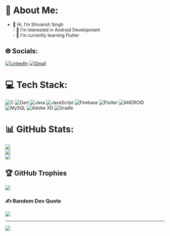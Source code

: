 # 💫 About Me:
- 👋 Hi, I’m Shivansh Singh <br>- 👀 I’m interested in Android Development<br>- 🌱 I’m currently learning Flutter<br>


## 🌐 Socials:
[![LinkedIn](https://img.shields.io/badge/LinkedIn-%230077B5.svg?logo=linkedin&logoColor=white)](https://linkedin.com/in/shivansh-singh-androiddeveloper) 
[![Gmail](https://img.shields.io/badge/Gmail-D14836?style=for-the-badge&logo=gmail&logoColor=white)](https://linkedin.com/in/shivansh-singh-androiddeveloper) 

# 💻 Tech Stack:
![C](https://img.shields.io/badge/c-%2300599C.svg?style=for-the-badge&logo=c&logoColor=white) ![Dart](https://img.shields.io/badge/dart-%230175C2.svg?style=for-the-badge&logo=dart&logoColor=white) ![Java](https://img.shields.io/badge/java-%23ED8B00.svg?style=for-the-badge&logo=java&logoColor=white) ![JavaScript](https://img.shields.io/badge/javascript-%23323330.svg?style=for-the-badge&logo=javascript&logoColor=%23F7DF1E) ![Firebase](https://img.shields.io/badge/firebase-%23039BE5.svg?style=for-the-badge&logo=firebase) ![Flutter](https://img.shields.io/badge/Flutter-%2302569B.svg?style=for-the-badge&logo=Flutter&logoColor=white) ![ANDROID](https://img.shields.io/badge/android-%2320232a.svg?style=for-the-badge&logo=android&logoColor=%a4c639) ![MySQL](https://img.shields.io/badge/mysql-%2300f.svg?style=for-the-badge&logo=mysql&logoColor=white) ![Adobe XD](https://img.shields.io/badge/Adobe%20XD-470137?style=for-the-badge&logo=Adobe%20XD&logoColor=#FF61F6) ![Gradle](https://img.shields.io/badge/Gradle-02303A.svg?style=for-the-badge&logo=Gradle&logoColor=white)
# 📊 GitHub Stats:
![](https://github-readme-stats.vercel.app/api?username=ShivanshSinghFrosty007&theme=monokai&hide_border=false&include_all_commits=false&count_private=true)<br/>
![](https://github-readme-streak-stats.herokuapp.com/?user=ShivanshSinghFrosty007&theme=monokai&hide_border=false)<br/>
![](https://github-readme-stats.vercel.app/api/top-langs/?username=ShivanshSinghFrosty007&theme=monokai&hide_border=false&include_all_commits=false&count_private=true&layout=compact)

## 🏆 GitHub Trophies
![](https://github-profile-trophy.vercel.app/?username=ShivanshSinghFrosty007&theme=radical&no-frame=false&no-bg=true&margin-w=4)

### ✍️ Random Dev Quote
![](https://quotes-github-readme.vercel.app/api?type=horizontal&theme=radical)

---
[![](https://visitcount.itsvg.in/api?id=ShivanshSinghFrosty007&icon=0&color=0)](https://visitcount.itsvg.in)

<!-- Proudly created with GPRM ( https://gprm.itsvg.in ) -->
